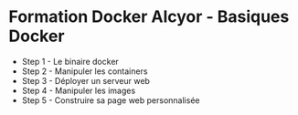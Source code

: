 # Formation Docker Alcyor - Basiques Docker

* Step 1 - Le binaire docker
* Step 2 - Manipuler les containers
* Step 3 - Déployer un serveur web
* Step 4 - Manipuler les images
* Step 5 - Construire sa page web personnalisée